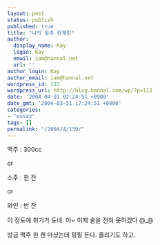 ```yaml
---
layout: post
status: publish
published: true
title: "나의 음주 한계랑"
author:
  display_name: Kay
  login: Kay
  email: iam@hannal.net
  url: ''
author_login: Kay
author_email: iam@hannal.net
wordpress_id: 113
wordpress_url: http://blog.hannal.com/wp/?p=113
date: '2004-04-01 02:24:51 +0900'
date_gmt: '2004-03-31 17:24:51 +0900'
categories:
- "essay"
tags: []
permalink: "/2004/4/139/"
---
```

<p>맥주 : 300cc</p>
<p>or</p>
<p>소주 : 한 잔</p>
<p>or</p>
<p>와인 : 반 잔</p>
<p>이 정도에 취기가 도네. 아~ 이제 술을 전혀 못하겠다 @_@</p>
<p>방금 맥주 한 캔 마셨는데 핑핑 돈다. 졸리기도 하고.</p>
